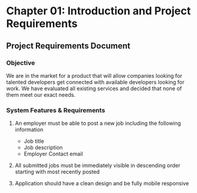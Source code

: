 # Chapter 01: Introduction and Project Requirements

## Project Requirements Document

### Objective

We are in the market for a product that will allow companies looking for talented developers get connected with available developers looking for work. We have evaluated all existing services and decided that none of them meet our exact needs.

### System Features & Requirements

1. An employer must be able to post a new job including the following information
    - Job title
    - Job description
    - Employer Contact email

2. All submitted jobs must be immediately visible in descending order starting with most recently posted

3. Application should have a clean design and be fully mobile responsive
